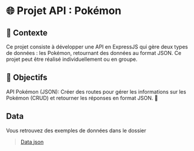 # 🌐 Projet API : Pokémon

## 🚀 Contexte
Ce projet consiste à développer une API en ExpressJS qui gère deux types de données : les Pokémon, retournant des données au format JSON. Ce projet peut être réalisé individuellement ou en groupe.

## 🎯 Objectifs
API Pokémon (JSON): Créer des routes pour gérer les informations sur les Pokémon (CRUD) et retourner les réponses en format JSON. 🐾

## Data 

Vous retrouvez des exemples de données dans le dossier 

> [Data json](data/data.json)
